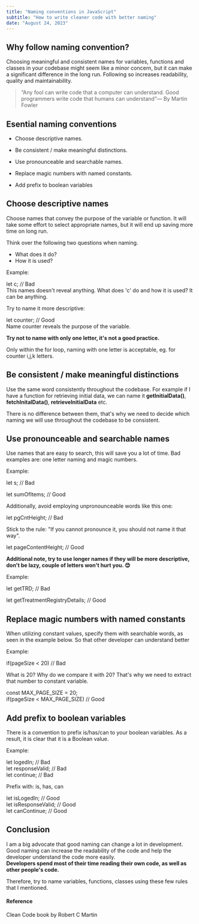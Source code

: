 ```yaml
---
title: "Naming conventions in JavaScript"
subtitle: "How to write cleaner code with better naming"
date: "August 24, 2023"
---
```


## Why follow naming convention?

Choosing meaningful and consistent names for variables, functions and classes in your codebase might seem like a minor concern, but it can make a significant difference in the long run.
Following so increases readability, quality and maintainability.

> “Any fool can write code that a computer can understand. Good programmers write code that humans can understand”— By Martin Fowler

## Esential naming conventions

- Choose descriptive names.

- Be consistent / make meaningful distinctions.

- Use pronounceable and searchable names.

- Replace magic numbers with named constants.

- Add prefix to boolean variables

## Choose descriptive names

Choose names that convey the purpose of the variable or function. It will take some effort to select appropriate names,
but it will end up saving more time on long run.

Think over the following two questions when naming.

- What does it do?
- How it is used?

Example:

let c; // Bad\
This names doesn't reveal anything. What does 'c' do and how it is used? It can be anything.

Try to name it more descriptive:

let counter; // Good\
Name counter reveals the purpose of the variable.

**Try not to name with only one letter, it's not a good practice.**

Only within the for loop, naming with one letter is acceptable, eg. for counter i,j,k letters.

## Be consistent / make meaningful distinctions

Use the same word consistently throughout the codebase.
For example if I have a function for retrieving initial data, we can name it **getInitialData()**, **fetchInitalData()**, **retrieveInitialData** etc.

There is no difference between them, that's why we need to decide which naming we will use throughout the codebase to be consistent.

## Use pronounceable and searchable names

Use names that are easy to search, this will save you a lot of time.
Bad examples are: one letter naming and magic numbers.

Example:

let s; // Bad

let sumOfItems; // Good

Additionally, avoid employing unpronounceable words like this one:

let pgCntHeight; // Bad

Stick to the rule: "If you cannot pronounce it, you should not name it that way".

let pageContentHeight; // Good

**Additional note, try to use longer names if they will be more descriptive, don't be lazy, couple of letters won't hurt you. 😊**

Example:

let getTRD; // Bad

let getTreatmentRegistryDetails; // Good

## Replace magic numbers with named constants

When utilizing constant values, specify them with searchable words, as seen in the example below.
So that other developer can understand better

Example:

if(pageSize < 20) // Bad

What is 20? Why do we compare it with 20?
That's why we need to extract that number to constant variable.

const MAX_PAGE_SIZE = 20;\
if(pageSize < MAX_PAGE_SIZE) // Good

## Add prefix to boolean variables

There is a convention to prefix is/has/can to your boolean variables.
As a result, it is clear that it is a Boolean value.

Example:

let logedIn; // Bad\
let responseValid; // Bad\
let continue; // Bad

Prefix with: is, has, can

let isLogedIn; // Good\
let isResponseValid; // Good\
let canContinue; // Good

## Conclusion

I am a big advocate that good naming can change a lot in development. Good naming can increase the readability of the code and help the developer understand the code more easily.\
**Developers spend most of their time reading their own code, as well as other people's code.**

Therefore, try to name variables, functions, classes using these few rules that I mentioned.

#### Reference

Clean Code book by Robert C Martin
